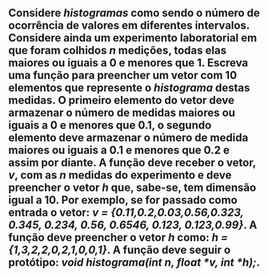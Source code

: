 ## Considere _histogramas_ como sendo o número de ocorrência de valores em diferentes intervalos. Considere ainda um experimento laboratorial em que foram colhidos _n_ medições, todas elas maiores ou iguais a 0 e menores que 1. Escreva uma função para preencher um vetor com 10 elementos que represente o _histograma_ destas medidas. O primeiro elemento do vetor deve armazenar o número de medidas maiores ou iguais a 0 e menores que 0.1, o segundo elemento deve armazenar o número de medida maiores ou iguais a 0.1 e menores que 0.2 e assim por diante. A função deve receber o vetor, _v_, com as _n_ medidas do experimento e deve preencher o vetor _h_ que, sabe-se, tem dimensão igual a 10. Por exemplo, se for passado como entrada o vetor: _v = {0.11,0.2,0.03,0.56,0.323, 0.345, 0.234, 0.56, 0.6546, 0.123, 0.123,0.99}_. A função deve preencher o vetor _h_ como: _h = {1,3,2,2,0,2,1,0,0,1}_. A função deve seguir o protótipo: _void histograma(int n, float *v, int *h);_.
